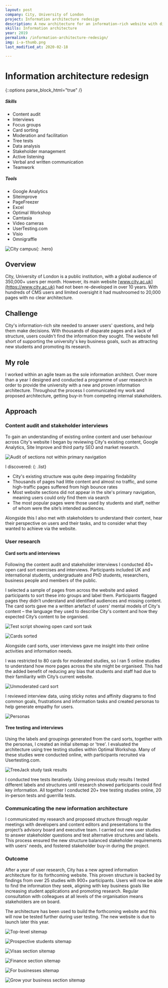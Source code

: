 ```yaml
---
layout: post
company: City, University of London
project: Information architecture redesign 
description: A new architecture for an information-rich website with disparate users. I devised and conducted all aspects of the user research. 
skills: Information architecture
year: 2019
permalink: /information-architecture-redesign/
img: i-a-thumb.png
last_modified_at: 2020-02-18

---
```


# Information architecture redesign #  

{::options parse_block_html="true" /}
<div class="metadata">

##### Skills #####
* Content audit
* Interviews
* Focus groups
* Card sorting
* Moderation and facilitation
* Tree tests 
* Data analysis
* Stakeholder management
* Active listening
* Verbal and written communication
* Teamwork


##### Tools #####
* Google Analytics
* Siteimprove
* PageFreezer
* Excel
* Optimal Workshop
* Camtasia
* Video cameras
* UserTesting.com
* Visio
* Omnigraffle


</div>

![City campus](../img/city.jpg "City campus"){: .hero}

## Overview ## 

City, University of London is a public institution, with a global audience of 350,000+ users per month. However, its main  website [www.city.ac.uk](https://www.city.ac.uk) had not been re-developed in over 10 years. With hundreds of CMS users and limited oversight it had mushroomed to 20,000 pages with no clear architecture. 


## Challenge ##

City's information-rich site needed to answer users' questions, and help them make decisions. With thousands of disparate pages and a lack of structure, users couldn't find the information they sought. The website fell short of supporting the university's key business goals, such as attracting new students and promoting its research. 


## My role ##

I worked within an agile team as the sole information architect. Over more than a year I designed and conducted a programme of user research in order to provide the university with a new and proven information architecture. Throughout the process I communicated my work and proposed architecture, getting buy-in from competing internal stakeholders.

## Approach ##

### Content audit and stakeholder interviews ###

To gain an understanding of existing online content and user behaviour across City's website I began by reviewing City's existing content, Google Analytics, Site Improve and third party SEO and market research. 

![Audit of sections not within primary navigation](../img/content-audit.png "Audit of sections not within primary navigation")

I discovered:
{: .list}
* City's existing structure was quite deep impairing findability
* Thousands of pages had little content and almost no traffic, and some high-traffic pages suffered from high bounce rates
* Most website sections did not appear in the site's primary navigation, meaning users could only find them via search 
* The most popular pages were those used by students and staff, neither of whom were the site’s intended audiences.

Alongside this I also met with stakeholders to understand their content, hear their perspective on users and their tasks, and to consider what they wanted to achieve via the website.

### User research ###

#### Card sorts and interviews ####

Following the content audit and stakeholder interviews I conducted 40+ open card sort exercises and interviews. Participants included UK and international students, undergraduate and PhD students, researchers, business people and members of the public.


I selected a sample of pages from across the website and asked participants to sort these into groups and label them. Participants flagged pages they didn’t understand and identified audiences and missing content. The card sorts gave me a written artefact of users' mental models of City's content &ndash; the language they used to describe City's content and how they expected City’s content to be organised.

![Test script showing open card sort task](../img/open-card-script.PNG "Test script showing open card sort task")

![Cards sorted](../img/cards-2.png)

Alongside card sorts, user interviews gave me insight into their online activities and information needs. 

I was restricted to 80 cards for moderated studies, so I ran 5 online studies to understand how more pages across the site might be organised. This had the added benefit of  reducing any bias that students and staff had due to their familiarity with City’s current website. 

![Unmoderated card sort](../img/online-card-sort.PNG "Unmoderated card sort")

I reviewed interview data, using sticky notes and affinity diagrams to find common goals, frustrations and information tasks and created personas to help generate empathy for users. 

![Personas](../img/personas3.PNG "Personas")

#### Tree testing and interviews ####

Using the labels and groupings generated from the card sorts, together with the personas, I created an initial sitemap or 'tree'. I evaluated the architecture using tree testing studies within Optimal Workshop. Many of these studies were conducted online, with participants recruited via Usertesting.com.

![TreeJack study task results](../img/tree-2.PNG "TreeJack study task results")
 
I conducted tree tests iteratively. Using previous study results I tested different labels and structures until research showed participants could find key information. All together I conducted 20+ tree testing studies online, 20 in-person tests and guerrilla tests.

### Communicating the new information architecture ###

I communicated my research and proposed structure through regular meetings with developers and content editors and presentations to the project’s advisory board and executive team. I carried out new user studies to answer stakeholder questions and test alternative structures and labels. This process ensured the new structure balanced stakeholder requirements with users' needs, and fostered stakeholder buy-in during the project.

### Outcome ###

After a year of user research, City has a new agreed information architecture for its forthcoming website. This proven structure is backed by findings from over 25 studies with 900+ participants. Users will now be able to find the information they seek, aligning with key business goals like increasing student applications and promoting research. Regular consultation with colleagues at all levels of the organisation means stakeholders are on board.

The architecture has been used to build the forthcoming website and this will now be tested further during user testing. The new website is due to launch later this year.

![Top-level sitemap](../img/sitemap-main.png "Top-level sitemap")

![Prospective students sitemap](../img/sitemap-p-s-2.png "Prospective students sitemap")

![Visas section sitemap](../img/sitemap-visas.PNG "Visas section sitemap")

![Finance section sitemap](../img/sitemap-finance.PNG "Finance section sitemap")

![For businesses sitemap](../img/sitemap-business.png "For businesses sitemap")

![Grow your business section sitemap](../img/sitemap-grow-business.PNG "Grow your business section sitemap")


